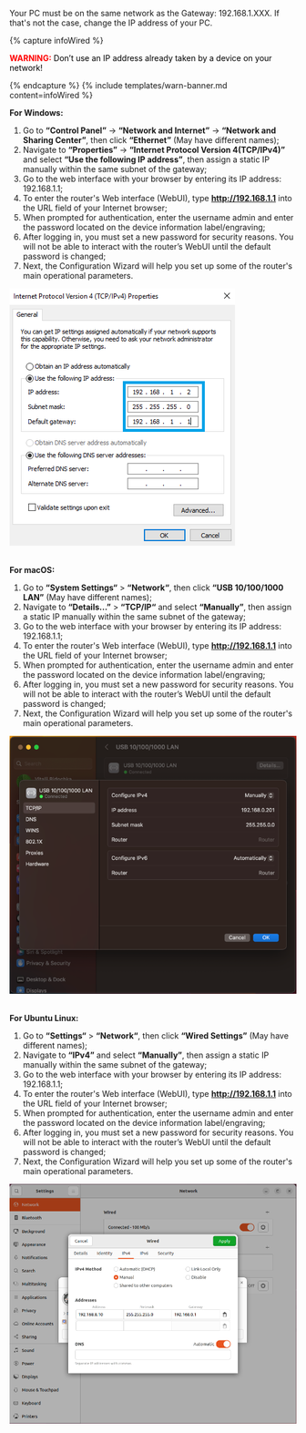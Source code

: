 Your PC must be on the same network as the Gateway: 192.168.1.XXX. If that's not the case, change the IP address of your 
PC.

{% capture infoWired %}
<body>
  <p>
    <b style="color:red">WARNING:</b>
    <span style="color:black">Don’t use an IP address already taken by a device on your network!</span>
  </p>
</body>
{% endcapture %}
{% include templates/warn-banner.md content=infoWired %}

**For Windows:**
1. Go to **“Control Panel”** → **“Network and Internet”** → **“Network and Sharing Center”**, then click **“Ethernet”** (May have different names);
2. Navigate to **“Properties”** → **“Internet Protocol Version 4(TCP/IPv4)”** and select **“Use the following IP address”**, then assign a static IP manually within the same subnet of the gateway;
3. Go to the web interface with your browser by entering its IP address: 192.168.1.1;
4. To enter the router's Web interface (WebUI), type **http://192.168.1.1** into the URL field of your Internet browser;
5. When prompted for authentication, enter the username admin and enter the password located on the device information label/engraving;
6. After logging in, you must set a new password for security reasons. You will not be able to interact with the router’s WebUI until the default password is changed;
7. Next, the Configuration Wizard will help you set up some of the router's main operational parameters.

![](/images/devices-library/ready-to-go-devices/teltonika-rut955/wired-connection-1.png)
<br><br>

**For macOS:**
1. Go to **“System Settings“** > **“Network“**, then click **“USB 10/100/1000 LAN”** (May have different names);
2. Navigate to **“Details...”** > **“TCP/IP“** and select **“Manually”**, then assign a static IP manually within the same subnet of the gateway;
3. Go to the web interface with your browser by entering its IP address: 192.168.1.1;
4. To enter the router's Web interface (WebUI), type **http://192.168.1.1** into the URL field of your Internet browser;
5. When prompted for authentication, enter the username admin and enter the password located on the device information label/engraving;
6. After logging in, you must set a new password for security reasons. You will not be able to interact with the router’s WebUI until the default password is changed;
7. Next, the Configuration Wizard will help you set up some of the router's main operational parameters.

![](/images/devices-library/ready-to-go-devices/ace-iot-gateway/ace-macos-ip.png)
<br><br>

**For Ubuntu Linux:**
1. Go to **“Settings“** > **“Network“**, then click **“Wired Settings”** (May have different names);
2. Navigate to **“IPv4”** and select **“Manually”**, then assign a static IP manually within the same subnet of the gateway;
3. Go to the web interface with your browser by entering its IP address: 192.168.1.1;
4. To enter the router's Web interface (WebUI), type **http://192.168.1.1** into the URL field of your Internet browser;
5. When prompted for authentication, enter the username admin and enter the password located on the device information label/engraving;
6. After logging in, you must set a new password for security reasons. You will not be able to interact with the router’s WebUI until the default password is changed;
7. Next, the Configuration Wizard will help you set up some of the router's main operational parameters.

![](/images/devices-library/ready-to-go-devices/ace-iot-gateway/ace-linux-ip.png)
<br><br>
